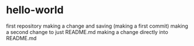# hello-world
first repository
making a change and saving (making a first commit)
making a second change to just README.md
making a change directly into README.md
